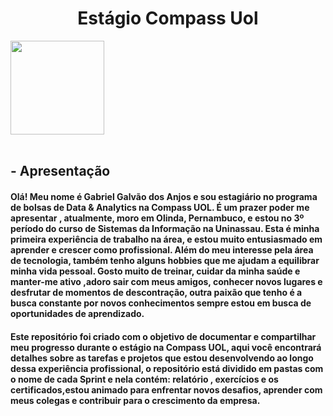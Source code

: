 <h1 align="center"> Estágio Compass Uol
</h1>
<img src="https://github.com/gabrielgalva/Data-Analytics/assets/136500240/bd2fcf0a-3bf1-4af8-878c-e502a2d7236c"width="150px"</img>
<br>
<br>
<h2>- Apresentação</h2>
<h4>Olá! Meu nome é Gabriel Galvão dos Anjos e sou estagiário no programa de bolsas de Data & Analytics na Compass UOL. É um prazer poder me apresentar , atualmente, moro em Olinda, Pernambuco, e estou no 3º período do curso de Sistemas da Informação na Uninassau. Esta é minha primeira experiência de trabalho na área, e estou muito entusiasmado em aprender e crescer como profissional.
Além do meu interesse pela área de tecnologia, também tenho alguns hobbies que me ajudam a equilibrar minha vida pessoal. Gosto muito de treinar, cuidar da minha saúde e manter-me ativo ,adoro sair com meus amigos, conhecer novos lugares e desfrutar de momentos de descontração, outra paixão que tenho é a busca constante por novos conhecimentos sempre estou em busca de oportunidades de aprendizado.
</H4>
<H4>Este repositório foi criado com o objetivo de documentar e compartilhar meu progresso durante o estágio na Compass UOL, aqui você encontrará detalhes sobre as tarefas e projetos que estou desenvolvendo ao longo dessa experiência profissional, o repositório está dividido em pastas com o nome de cada Sprint e nela contém: relatório , exercícios e os certificados,estou animado para enfrentar novos desafios, aprender com meus colegas e contribuir para o crescimento da empresa.</H4>

